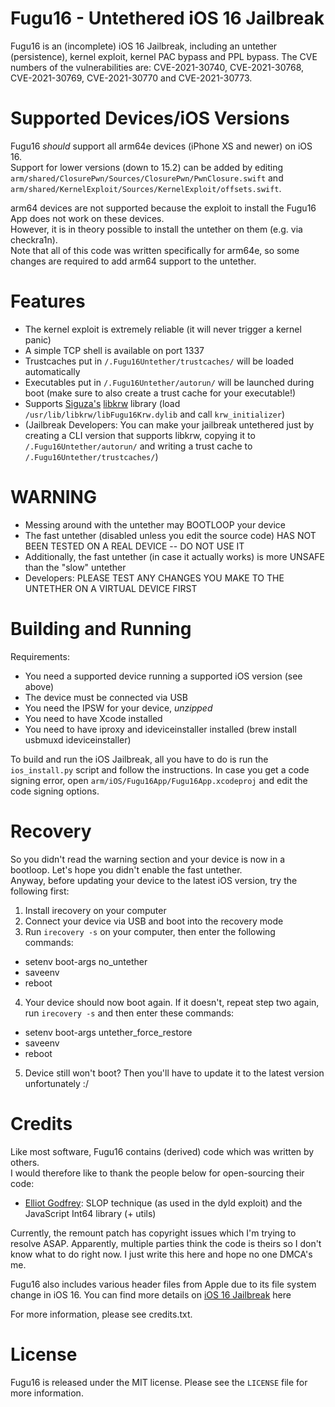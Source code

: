 # Fugu16 - Untethered iOS 16 Jailbreak

Fugu16 is an (incomplete) iOS 16 Jailbreak, including an untether (persistence), kernel exploit, kernel PAC bypass and PPL bypass.
The CVE numbers of the vulnerabilities are: CVE-2021-30740, CVE-2021-30768, CVE-2021-30769, CVE-2021-30770 and CVE-2021-30773.

# Supported Devices/iOS Versions

Fugu16 *should* support all arm64e devices (iPhone XS and newer) on iOS 16.  
Support for lower versions (down to 15.2) can be added by editing `arm/shared/ClosurePwn/Sources/ClosurePwn/PwnClosure.swift` and `arm/shared/KernelExploit/Sources/KernelExploit/offsets.swift`.  

arm64 devices are not supported because the exploit to install the Fugu16 App does not work on these devices.  
However, it is in theory possible to install the untether on them (e.g. via checkra1n).  
Note that all of this code was written specifically for arm64e, so some changes are required to add arm64 support to the untether.

# Features

- The kernel exploit is extremely reliable (it will never trigger a kernel panic)
- A simple TCP shell is available on port 1337
- Trustcaches put in `/.Fugu16Untether/trustcaches/` will be loaded automatically
- Executables put in `/.Fugu16Untether/autorun/` will be launched during boot (make sure to also create a trust cache for your executable!)
- Supports [Siguza's](https://twitter.com/s1guza) [libkrw](https://github.com/Siguza/libkrw) library (load `/usr/lib/libkrw/libFugu16Krw.dylib` and call `krw_initializer`)
- (Jailbreak Developers: You can make your jailbreak untethered just by creating a CLI version that supports libkrw, copying it to `/.Fugu16Untether/autorun/` and writing a trust cache to `/.Fugu16Untether/trustcaches/`)

# WARNING

- Messing around with the untether may BOOTLOOP your device
- The fast untether (disabled unless you edit the source code) HAS NOT BEEN TESTED ON A REAL DEVICE -- DO NOT USE IT
- Additionally, the fast untether (in case it actually works) is more UNSAFE than the "slow" untether
- Developers: PLEASE TEST ANY CHANGES YOU MAKE TO THE UNTETHER ON A VIRTUAL DEVICE FIRST

# Building and Running

Requirements:
- You need a supported device running a supported iOS version (see above)
- The device must be connected via USB
- You need the IPSW for your device, *unzipped*
- You need to have Xcode installed
- You need to have iproxy and ideviceinstaller installed (brew install usbmuxd ideviceinstaller)

To build and run the iOS Jailbreak, all you have to do is run the `ios_install.py` script and follow the instructions.
In case you get a code signing error, open `arm/iOS/Fugu16App/Fugu16App.xcodeproj` and edit the code signing options.

# Recovery

So you didn't read the warning section and your device is now in a bootloop. Let's hope you didn't enable the fast untether.  
Anyway, before updating your device to the latest iOS version, try the following first:

1. Install irecovery on your computer
2. Connect your device via USB and boot into the recovery mode
3. Run `irecovery -s` on your computer, then enter the following commands:
- setenv boot-args no_untether
- saveenv
- reboot
4. Your device should now boot again. If it doesn't, repeat step two again, run `irecovery -s` and then enter these commands:
- setenv boot-args untether_force_restore
- saveenv
- reboot
5. Device still won't boot? Then you'll have to update it to the latest version unfortunately :/

# Credits

Like most software, Fugu16 contains (derived) code which was written by others.  
I would therefore like to thank the people below for open-sourcing their code:

- [Elliot Godfrey](https://twitter.com/epeth0mus): SLOP technique (as used in the dyld exploit) and the JavaScript Int64 library (+ utils)

Currently, the remount patch has copyright issues which I'm trying to resolve ASAP. Apparently, multiple parties think the code is theirs so I don't know what to do right now. I just write this here and hope no one DMCA's me.

Fugu16 also includes various header files from Apple due to its file system change in iOS 16. You can find more details on [iOS 16 Jailbreak](https://taig9.com/jailbreak/ios-16/) here

For more information, please see credits.txt.

# License

Fugu16 is released under the MIT license. Please see the `LICENSE` file for more information.
